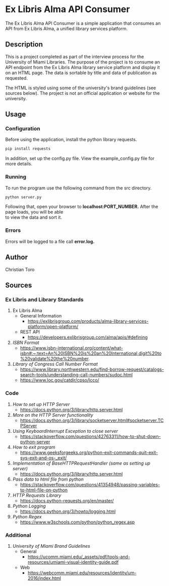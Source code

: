 # Ex Libris Alma API Consumer
The Ex Libris Alma API Consumer is a simple application that consumes an API from Ex Libris Alma, a unified library services platform.

## Description
This is a project completed as part of the interview process for the University of Miami Libraries. The purpose of the project is to consume an API endpoint from the Ex Libris Alma library service platform and display it on an HTML page. The data is sortable by title and data of publication as requested.  

The HTML is styled using some of the university's brand guidelines (see sources below). The project is not an official application or website for the university.

## Usage

### Configuration
Before using the application, install the python library requests.
```bash
pip install requests
```
In addition, set up the config.py file. View the example_config.py file for more details.

### Running
To run the program use the following command from the src directory.
```bash
python server.py
```
Following that, open your browser to __localhost:PORT_NUMBER.__ After the page loads, you will be able  
to view the data and sort it.

### Errors
Errors will be logged to a file call __error.log.__ 

## Author
Christian Toro

## Sources
### Ex Libris and Library Standards
1. Ex Libris Alma
    - General Information
        - https://exlibrisgroup.com/products/alma-library-services-platform/open-platform/
    - REST API
        - https://developers.exlibrisgroup.com/alma/apis/#defining
2. _ISBN Format_
    - https://www.isbn-international.org/content/what-isbn#:~:text=An%20ISBN%20is%20an%20International,digit%20to%20validate%20the%20number.
3. _Library of Congress Call Number Format_
    - https://www.library.northwestern.edu/find-borrow-request/catalogs-search-tools/understanding-call-numbers/sudoc.html
    - https://www.loc.gov/catdir/cpso/lcco/

### Code
1. _How to set up HTTP Server_
    - https://docs.python.org/3/library/http.server.html  
2. _More on the HTTP Server functionality_ 
    - https://docs.python.org/3/library/socketserver.html#socketserver.TCPServer
3. _Using KeyboardInterrupt Exception to close server_
    - https://stackoverflow.com/questions/42763311/how-to-shut-down-python-server
4. _How to exit program_
    - https://www.geeksforgeeks.org/python-exit-commands-quit-exit-sys-exit-and-os-_exit/
5. _Implementation of BaseHTTPRequestHandler (same as setting up server)_
    - https://docs.python.org/3/library/http.server.html
6. _Pass data to html file from python_
    - https://stackoverflow.com/questions/41354948/passing-variables-to-html-file-on-python
7. _HTTP Requests Library_
    - https://docs.python-requests.org/en/master/
8. _Python Logging_
    - https://docs.python.org/3/howto/logging.html
9. _Python Regex_
    - https://www.w3schools.com/python/python_regex.asp

### Additional
1. _University of Miami Brand Guidelines_
    - General
        - https://ucomm.miami.edu/_assets/pdf/tools-and-resources/umiami-visual-identity-guide.pdf
    - Web
        - https://webcomm.miami.edu/resources/identity/um-2016/index.html